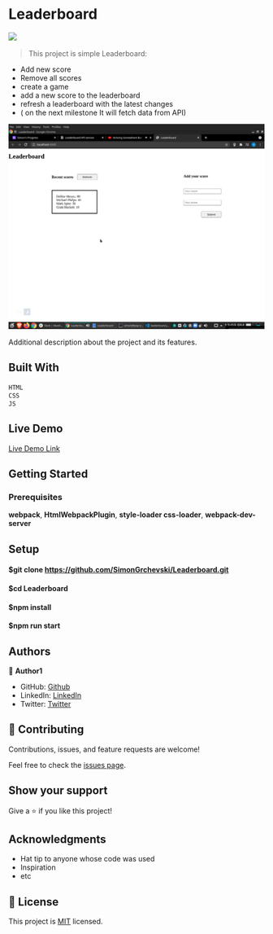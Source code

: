 # Leaderboard

![](https://img.shields.io/badge/Microverse-blueviolet)


> This project is simple Leaderboard:

  - Add new score
  - Remove all scores
  - create a game
  - add a new score to the leaderboard
  - refresh a leaderboard with the latest changes
  - ( on the next milestone It will fetch data from API)

![screenshot](./screenshot.png)

Additional description about the project and its features.

## Built With
    HTML
    CSS
    JS

## Live Demo

[Live Demo Link](https://simongrchevski.github.io/Leaderboard/)


## Getting Started


### Prerequisites
  **webpack**,
  **HtmlWebpackPlugin**,
  **style-loader css-loader**,
  **webpack-dev-server**

## Setup

#### $git clone https://github.com/SimonGrchevski/Leaderboard.git
#### $cd Leaderboard
#### $npm install
#### $npm run start



## Authors

👤 **Author1**

- GitHub: [Github](https://github.com/SimonGrchevski)
- LinkedIn: [LinkedIn](https://www.linkedin.com/in/simon-grchevski-682935209/)
- Twitter: [Twitter](https://twitter.com/grchevski)


## 🤝 Contributing

Contributions, issues, and feature requests are welcome!

Feel free to check the [issues page](../../issues/).

## Show your support

Give a ⭐️ if you like this project!

## Acknowledgments

- Hat tip to anyone whose code was used
- Inspiration
- etc

## 📝 License

This project is [MIT](./MIT.md) licensed.



